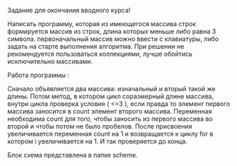Задание для окончания вводного курса!

Написать программу, которая из имеющегося массива строк формируется массив из строк, длина которых меньше либо равна 3 символа. первоначальный массив можно ввести с клавиатуры, либо задать на старте выполнения алгоритма. При решении не рекомендуется пользоваться коллекциями, лучше обойтись исключительно массивами.

Работа программы :

Сначало объявляется два массива: изначальный и вторый такой же длины. Потом метод, в котором цикл соразмерный длине массива, внутри цикла проверка условия ( <=3 ), если правда то элемент первого массива заносится в count элемент второго массива. Переменная необходима count для того, чтобы  заносить из первого массива во второй и чтобы потом не было пробелов. После присвоения увеличивается переменная count на 1 и возвращается к циклу for в котором i увеличивается на 1. И так проверяется до конца.

Блок схема представлена в папке scheme.